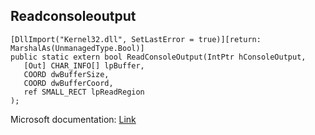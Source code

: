 ## Readconsoleoutput

```
[DllImport("Kernel32.dll", SetLastError = true)][return: MarshalAs(UnmanagedType.Bool)]
public static extern bool ReadConsoleOutput(IntPtr hConsoleOutput,
   [Out] CHAR_INFO[] lpBuffer,
   COORD dwBufferSize,
   COORD dwBufferCoord,
   ref SMALL_RECT lpReadRegion
);
```

Microsoft documentation: [Link](https://docs.microsoft.com/en-us/windows/console/readconsoleoutput)

